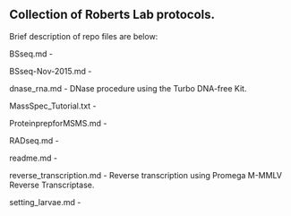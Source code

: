 ## Collection of Roberts Lab protocols.

Brief description of repo files are below:

BSseq.md -

BSseq-Nov-2015.md - 

dnase_rna.md - DNase procedure using the Turbo DNA-free Kit.

MassSpec_Tutorial.txt - 

ProteinprepforMSMS.md - 

RADseq.md - 

readme.md - 

reverse_transcription.md - Reverse transcription using Promega M-MMLV Reverse Transcriptase.

setting_larvae.md -
